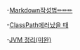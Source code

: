
-[Markdown작성법✏✏✏](MDfiles/HowtomakeMD.md#20211010)

-[ClassPath에러났을 때](MDfiles/ClassPathErr.md)

-[JVM 정리(미완)](JVM/whatisJVM.png)
